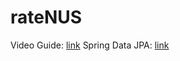 # rateNUS

Video Guide: [link](https://www.youtube.com/watch?app=desktop&v=9SGDpanrc8U&feature=share)
Spring Data JPA: [link](https://www.youtube.com/watch?v=8SGI_XS5OPw&ab_channel=Amigoscode)
